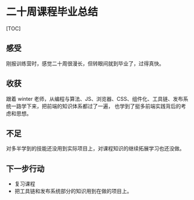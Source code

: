 # 二十周课程毕业总结

[TOC]

## 感受
刚报训练营时，感觉二十周很漫长，但转眼间就到毕业了，过得真快。


## 收获
跟着 winter 老师，从编程与算法、JS、浏览器、CSS、组件化、工具链、发布系统一路学下来，把前端的知识体系都过了一遍，
也学到了挺多前端实践背后的考虑和思想。


## 不足
对多半学到的技能还没用到实际项目上，对课程知识的继续拓展学习也还没做。


## 下一步行动
- 复习课程
- 把工具链和发布系统部分的知识用到在做的项目上。
